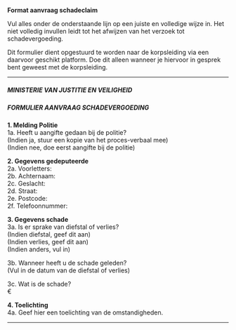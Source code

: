 **Format aanvraag schadeclaim**   

Vul alles onder de onderstaande lijn op een juiste en volledige wijze in. Het niet volledig invullen leidt tot het afwijzen van het verzoek tot schadevergoeding. 

Dit formulier dient opgestuurd te worden naar de korpsleiding via een daarvoor geschikt platform. Doe dit alleen wanneer je hiervoor in gesprek bent geweest met de korpsleiding.   

---

##### MINISTERIE VAN JUSTITIE EN VEILIGHEID
##### FORMULIER AANVRAAG SCHADEVERGOEDING

**1. Melding Politie**   
1a. Heeft u aangifte gedaan bij de politie?   
(Indien ja, stuur een kopie van het proces-verbaal mee)   
(Indien nee, doe eerst aangifte bij de politie)   

**2. Gegevens gedeputeerde**   
2a. Voorletters:    
2b. Achternaam:   
2c. Geslacht:   
2d. Straat:    
2e. Postcode:  
2f. Telefoonnummer:    

**3. Gegevens schade**   
3a. Is er sprake van diefstal of verlies?      
(Indien diefstal, geef dit aan)   
(Indien verlies, geef dit aan)   
(Indien anders, vul in)   

3b. Wanneer heeft u de schade geleden?    
(Vul in de datum van de diefstal of verlies)   

3c. Wat is de schade?   
€   

**4. Toelichting**   
4a. Geef hier een toelichting van de omstandigheden.   

---   


